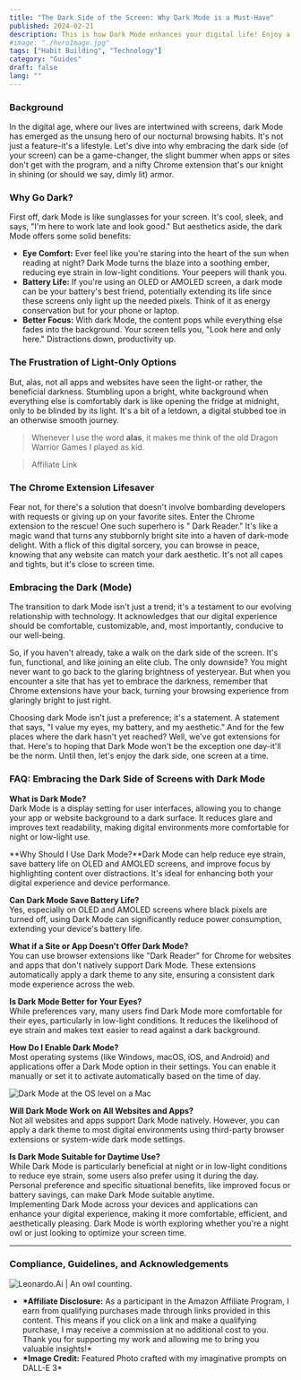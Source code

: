 ```yaml
---
title: "The Dark Side of the Screen: Why Dark Mode is a Must-Have"
published: 2024-02-21
description: This is how Dark Mode enhances your digital life! Enjoy a comfortable and efficient reading experience, all while indulging in its visually appealing benefits.
#image: "./heroImage.jpg"
tags: ["Habit Building", "Technology"]
category: "Guides"
draft: false
lang: ""
---
```


<!-- ![Hero Image](./heroImage.jpg) -->

### Background

In the digital age, where our lives are intertwined with screens, dark Mode has emerged as the unsung hero of our nocturnal browsing habits. It's not just a feature-it's a lifestyle. Let's dive into why embracing the dark side (of your screen) can be a game-changer, the slight bummer when apps or sites don't get with the program, and a nifty Chrome extension that's our knight in shining (or should we say, dimly lit) armor.


### Why Go Dark?

First off, dark Mode is like sunglasses for your screen. It's cool, sleek, and says, "I'm here to work late and look good." But aesthetics aside, the dark Mode offers some solid benefits:

- **Eye Comfort:** Ever feel like you're staring into the heart of the sun when reading at night? Dark Mode turns the blaze into a soothing ember, reducing eye strain in low-light conditions. Your peepers will thank you.
- **Battery Life:** If you're using an OLED or AMOLED screen, a dark mode can be your battery's best friend, potentially extending its life since these screens only light up the needed pixels. Think of it as energy conservation but for your phone or laptop.
- **Better Focus:** With dark Mode, the content pops while everything else fades into the background. Your screen tells you, "Look here and only here." Distractions down, productivity up.

### The Frustration of Light-Only Options

But, alas, not all apps and websites have seen the light-or rather, the beneficial darkness. Stumbling upon a bright, white background when everything else is comfortably dark is like opening the fridge at midnight, only to be blinded by its light. It's a bit of a letdown, a digital stubbed toe in an otherwise smooth journey.

> Whenever I use the word **alas**, it makes me think of the old Dragon Warrior Games I played as kid.

> Affiliate Link

### The Chrome Extension Lifesaver

Fear not, for there's a solution that doesn't involve bombarding developers with requests or giving up on your favorite sites. Enter the Chrome extension to the rescue! One such superhero is " Dark Reader." It's like a magic wand that turns any stubbornly bright site into a haven of dark-mode delight. With a flick of this digital sorcery, you can browse in peace, knowing that any website can match your dark aesthetic. It's not all capes and tights, but it's close to screen time.

### Embracing the Dark (Mode)

The transition to dark Mode isn't just a trend; it's a testament to our evolving relationship with technology. It acknowledges that our digital experience should be comfortable, customizable, and, most importantly, conducive to our well-being.

So, if you haven't already, take a walk on the dark side of the screen. It's fun, functional, and like joining an elite club. The only downside? You might never want to go back to the glaring brightness of yesteryear. But when you encounter a site that has yet to embrace the darkness, remember that Chrome extensions have your back, turning your browsing experience from glaringly bright to just right.

Choosing dark Mode isn't just a preference; it's a statement. A statement that says, "I value my eyes, my battery, and my aesthetic." And for the few places where the dark hasn't yet reached? Well, we've got extensions for that. Here's to hoping that Dark Mode won't be the exception one day-it'll be the norm. Until then, let's enjoy the dark side, one screen at a time.

### FAQ: Embracing the Dark Side of Screens with Dark Mode

**What is Dark Mode?**  
Dark Mode is a display setting for user interfaces, allowing you to change your app or website background to a dark surface. It reduces glare and improves text readability, making digital environments more comfortable for night or low-light use.

**Why Should I Use Dark Mode?**Dark Mode can help reduce eye strain, save battery life on OLED and AMOLED screens, and improve focus by highlighting content over distractions. It's ideal for enhancing both your digital experience and device performance.

**Can Dark Mode Save Battery Life?**  
Yes, especially on OLED and AMOLED screens where black pixels are turned off, using Dark Mode can significantly reduce power consumption, extending your device's battery life.

**What if a Site or App Doesn't Offer Dark Mode?**  
You can use browser extensions like "Dark Reader" for Chrome for websites and apps that don't natively support Dark Mode. These extensions automatically apply a dark theme to any site, ensuring a consistent dark mode experience across the web.

**Is Dark Mode Better for Your Eyes?**  
While preferences vary, many users find Dark Mode more comfortable for their eyes, particularly in low-light conditions. It reduces the likelihood of eye strain and makes text easier to read against a dark background.

**How Do I Enable Dark Mode?**  
Most operating systems (like Windows, macOS, iOS, and Android) and applications offer a Dark Mode option in their settings. You can enable it manually or set it to activate automatically based on the time of day.

![Dark Mode at the OS level on a Mac](https://cdn-images-1.medium.com/max/800/1*P7Sz_AYcX0R0x2AgdU_2FA.png)

**Will Dark Mode Work on All Websites and Apps?**  
Not all websites and apps support Dark Mode natively. However, you can apply a dark theme to most digital environments using third-party browser extensions or system-wide dark mode settings.

**Is Dark Mode Suitable for Daytime Use?**  
While Dark Mode is particularly beneficial at night or in low-light conditions to reduce eye strain, some users also prefer using it during the day. Personal preference and specific situational benefits, like improved focus or battery savings, can make Dark Mode suitable anytime.  
Implementing Dark Mode across your devices and applications can enhance your digital experience, making it more comfortable, efficient, and aesthetically pleasing. Dark Mode is worth exploring whether you're a night owl or just looking to optimize your screen time.

---

### Compliance, Guidelines, and Acknowledgements

![Leonardo.Ai | An owl counting.](https://res-5.cloudinary.com/ddicetqs5/image/upload/f_auto,fl_force_strip,q_auto:best/v1/wayfinder-ghost-blog/0_uGgtPirpHbchvnrc)

- **\*Affiliate Disclosure:** As a participant in the Amazon Affiliate Program, I earn from qualifying purchases made through links provided in this content. This means if you click on a link and make a qualifying purchase, I may receive a commission at no additional cost to you. Thank you for supporting my work and allowing me to bring you valuable insights!\*
- **\*Image Credit:** Featured Photo crafted with my imaginative prompts on DALL-E 3\*
